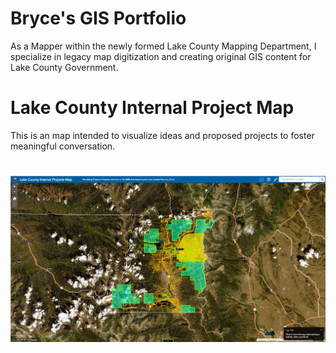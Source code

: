 # Bryce's GIS Portfolio
As a Mapper within the newly formed Lake County Mapping Department, I specialize in legacy map digitization and creating original GIS content for Lake County Government.
# 
# Lake County Internal Project Map
This is an map intended to visualize ideas and proposed projects to foster meaningful conversation.
#
![projectmap](mymapgithub.JPG)

